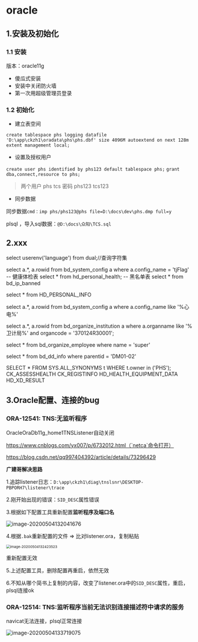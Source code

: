 # oracle

## 1.安装及初始化

### 1.1 安装

版本：oracle11g

- 傻瓜式安装
- 安装中关闭防火墙
- 第一次用超级管理员登录


### 1.2 初始化

- 建立表空间

`create tablespace phs logging datafile 'D:\app\ckzh1\oradata\phs\phs.dbf' size 4096M autoextend on next 128m extent management local;` 

- 设置及授权用户

`create user phs identified by phs123 default tablespace phs;`
`grant dba,connect,resource to phs;`

> 两个用户 phs tcs 密码 phs123 tcs123

- 同步数据

同步数据`cmd：imp phs/phs123@phs file=D:\docs\dev\phs.dmp full=y`

plsql ，导入sql数据：`@‪D:\docs\众阳\TCS.sql`

## 2.xxx

select userenv('language') from dual;//查询字符集



select a.*, a.rowid from bd_system_config a where a.config_name = 'tjFlag'
-- 健康体检表
select * from hd_personal_health;
-- 黑名单表
select * from bd_ip_banned



select * from HD_PERSONAL_INFO 

select a.*, a.rowid from bd_system_config a where a.config_name like '%心电%'

select a.*, a.rowid from bd_organize_institution a where a.organname like '%卫计局%' and organcode = '370124R30001';

select * from bd_organize_employee where name = 'super'

select * from bd_dd_info where parentid = 'DM01-02'

SELECT * FROM SYS.ALL_SYNONYMS t WHERE t.owner in ('PHS');
CK_ASSESSHEALTH
CK_REGISTINFO
HD_HEALTH_EQUIPMENT_DATA
HD_XD_RESULT

## 3.Oracle配置、连接的bug

### ORA-12541: TNS:无监听程序

OracleOraDb11g_home1TNSListener自动关闭

https://www.cnblogs.com/yx007/p/6732012.html（`netca`命令打开）

https://blog.csdn.net/qq997404392/article/details/73296429

**广建哥解决思路**

1.追踪listener日志：`D:\app\ckzh1\diag\tnslsnr\DESKTOP-PBPORH7\listener\trace`

2.刚开始出现的错误：`SID_DESC`属性错误

3.根据如下配置工具重新配置**监听程序及端口名**

![image-20200504132041676](D:\docs\文档\img\bug1.png)

4.根据`.bak`重新配置的文件 => 比对listener.ora，复制粘贴

<img src="D:\docs\文档\img\bug2.png" alt="image-20200504132423523" style="zoom: 67%;" />

重新配置无效

5.上述配置工具，删除配置再重启，依然无效

6.不知从哪个简书上复制的内容，改变了listener.ora中的`SID_DESC`属性，重启，plsql连接ok

### ORA-12514: TNS:监听程序当前无法识别连接描述符中请求的服务

navicat无法连接，plsql正常连接

![image-20200504133719075](D:\docs\文档\img\bug3.png)

